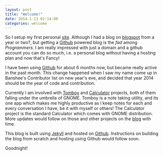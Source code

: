 ```yaml
---
layout: post
title: "Welcome!"
date: 2014-1-13 02:14:00
categories: welcome
---
```


So I setup my first personal [site][website]. Although I had a blog on [blogspot][blogspot-link] from a year or two?, but getting a [Github][github] powered blog is the *fad* among *Programmers*. I am really impressed with just a domain and a github account you can do so much, i.e. a personal blog without having a hosting plan and now that's Fancy!

I have been using [Github][github] for about 6 months now, but became really active in the past month. This change happened when I saw my name come up in Banshee's Contributor list on new year's eve, and decided that year 2014 should be the year of code and contribution.

Currently I am involved with [Tomboy][tomboy] and [Calculator][calculator] projects, both of them falling under the umbrella of GNOME. Tomboy is a note taking utility, and its one app which makes me highly productive as I keep notes for each and every conversation I have, be it with myself or others! The Calculator project is the standard Calculator which comes with GNOME distribution. More updates would follow on those and other projects on the [blog][website] with time.

This blog is built using [Jekyll][jekyll] and hosted on [Github][github_r]. Instructions on building the blog from scratch and hosting using Github would follow soon.

Goodnight!

[website]: 		 http://imrashid.com
[blogspot-link]: http://theguywhoreadlittle.blogspot.com
[github]:		 http://github.com
[github_r]:		 http://github.com/rashoodkhan/rashoodkhan.github.io
[tomboy]:		 http://projects.gnome.org/tomboy/
[calculator]:	 http://live.gnome.org/Calculator
[jekyll]:    	 http://jekyllrb.com